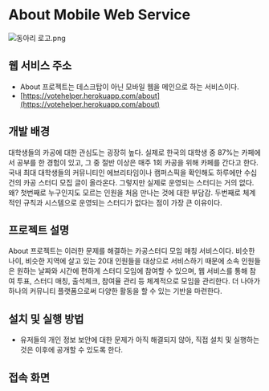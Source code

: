 # About Mobile Web Service

![동아리 로고.png](https://s3-us-west-2.amazonaws.com/secure.notion-static.com/3014ab8a-4d7e-455a-a02a-8a36b0c7cd14/%EB%8F%99%EC%95%84%EB%A6%AC_%EB%A1%9C%EA%B3%A0.png)

## 웹 서비스 주소

- About 프로젝트는 데스크탑이 아닌 모바일 웹을 메인으로 하는 서비스이다.
- [https://votehelper.herokuapp.com/about](https://votehelper.herokuapp.com/about)

## 개발 배경

대학생들의 카공에 대한 관심도는 굉장히 높다. 실제로 한국의 대학생 중 87%는 카페에서 공부를 한 경험이 있고, 그 중 절반 이상은 매주 1회 카공을 위해 카페를 간다고 한다. 국내 최대 대학생들의 커뮤니티인 에브리타임이나 캠퍼스픽을 확인해도 하루에만 수십 건의 카공 스터디 모집 글이 올라온다. 그렇지만 실제로 운영되는 스터디는 거의 없다. 왜? 첫번째로 누구인지도 모르는 인원을 처음 만나는 것에 대한 부담감. 두번째로 체계적인 규칙과 시스템으로 운영되는 스터디가 없다는 점이 가장 큰 이유이다. 

## 프로젝트 설명

About 프로젝트는 이러한 문제를 해결하는 카공스터디 모임 매칭 서비스이다. 비슷한 나이,  비슷한 지역에 살고 있는 20대 인원들을 대상으로 서비스하기 때문에 소속 인원들은 원하는 날짜와 시간에 편하게 스터디 모임에 참여할 수 있으며, 웹 서비스를 통해 참여 투표, 스터디 매칭, 출석체크, 참여율 관리 등 체계적으로 모임을 관리한다. 더 나아가 하나의 커뮤니티 플랫폼으로써 다양한 활동을 할 수 있는 기반을 마련한다.

## 설치 및 실행 방법

- 유저들의 개인 정보 보안에 대한 문제가 아직 해결되지 않아, 직접 설치 및 실행하는 것은 이후에 공개할 수 있도록 한다.

## 접속 화면
